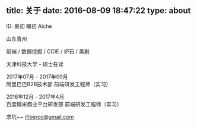 title: 关于
date: 2016-08-09 18:47:22
type: about
---

ID: 景初 暻初 Alche

山东青州

前端 / 数据挖掘 / CCIE / 炉石 / 美剧  

天津科技大学 - 硕士在读

2017年07月 - 2017年09月  
  阿里巴巴B2B技术部 前端研发工程师（实习）  

2016年12月 - 2017年4月  
  百度糯米商业平台研发部 前端研发工程师（实习）

求坑~~ 
ifibercc@gmail.com
